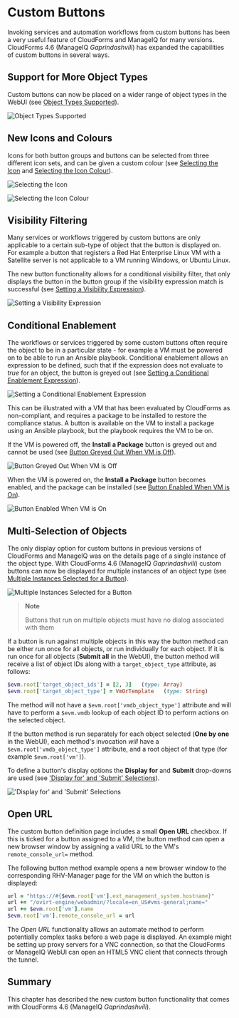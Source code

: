 # Custom Buttons

Invoking services and automation workflows from custom buttons has been a very useful feature of CloudForms and ManageIQ for many versions. CloudForms 4.6 (ManageIQ *Gaprindashvili*) has expanded the capabilities of custom buttons in several ways.

## Support for More Object Types

Custom buttons can now be placed on a wider range of object types in the WebUI (see [Object Types Supported](#i1)).

![Object Types Supported](images/screenshot1.png)

## New Icons and Colours

Icons for both button groups and buttons can be selected from three different icon sets, and can be given a custom colour (see [Selecting the Icon](#i2) and [Selecting the Icon Colour](#i3)).

![Selecting the Icon](images/screenshot2.png)

![Selecting the Icon Colour](images/screenshot4.png)

## Visibility Filtering

Many services or workflows triggered by custom buttons are only applicable to a certain sub-type of object that the button is displayed on. For example a button that registers a Red Hat Enterprise Linux VM with a Satellite server is not applicable to a VM running Windows, or Ubuntu Linux.

The new button functionality allows for a conditional visibility filter, that only displays the button in the button group if the visibility expression match is successful (see [Setting a Visibility Expression](#i4)).

![Setting a Visibility Expression](images/screenshot5.png)

## Conditional Enablement

The workflows or services triggered by some custom buttons often require the object to be in a particular state - for example a VM must be powered on to be able to run an Ansible playbook. Conditional enablement allows an expression to be defined, such that if the expression does not evaluate to _true_ for an object, the button is greyed out (see [Setting a Conditional Enablement Expression](#i4)).

![Setting a Conditional Enablement Expression](images/screenshot6.png)

This can be illustrated with a VM that has been evaluated by CloudForms as non-compliant, and requires a package to be installed to restore the compliance status. A button is available on the VM to install a package using an Ansible playbook, but the playbook requires the VM to be on.

If the VM is powered off, the **Install a Package** button is greyed out and cannot be used (see [Button Greyed Out When VM is Off](#i6)).

![Button Greyed Out When VM is Off](images/screenshot7b.png)

When the VM is powered on, the **Install a Package** button becomes enabled, and the package can be installed (see [Button Enabled When VM is On](#i7)).

![Button Enabled When VM is On](images/screenshot8b.png)

## Multi-Selection of Objects

The only display option for custom buttons in previous versions of CloudForms and ManageIQ was on the details page of a single instance of the object type. With CloudForms 4.6 (ManageIQ *Gaprindashvili*) custom buttons can now be displayed for multiple instances of an object type (see [Multiple Instances Selected for a Button](#i8)).

![Multiple Instances Selected for a Button](images/screenshot10.png)

> **Note**
> 
> Buttons that run on multiple objects must have no dialog associated with them

If a button is run against multiple objects in this way the button method can be either run once for all objects, or run individually for each object. If it is run once for all objects (**Submit all** in the WebUI), the button method will receive a list of object IDs along with a `target_object_type` attribute, as follows:

``` ruby
$evm.root['target_object_ids'] = [2, 3]   (type: Array)
$evm.root['target_object_type'] = VmOrTemplate   (type: String)
```

The method will not have a `$evm.root['vmdb_object_type']` attribute and will have to perform a `$evm.vmdb` lookup of each object ID to perform actions on the selected object.

If the button method is run separately for each object selected (**One by one** in the WebUI), each method's invocation _will_ have a `$evm.root['vmdb_object_type']` attribute, and a root object of that type (for example `$evm.root['vm']`).

To define a button's display options the **Display for** and **Submit** drop-downs are used (see ['Display for' and 'Submit' Selections](#i8)).

!['Display for' and 'Submit' Selections](images/screenshot9.png)

## Open URL

The custom button definition page includes a small **Open URL** checkbox. If this is ticked for a button assigned to a VM, the button method can open a new browser window by assigning a valid URL to the VM's `remote_console_url=` method.

The following button method example opens a new browser window to the corresponding RHV-Manager page for the VM on which the button is displayed:


``` ruby
url = "https://#{$evm.root['vm'].ext_management_system.hostname}" 
url += "/ovirt-engine/webadmin/?locale=en_US#vms-general;name=" 
url += $evm.root['vm'].name
$evm.root['vm'].remote_console_url = url
```

The _Open URL_ functionality allows an automate method to perform potentially complex tasks before a web page is displayed. An example might be setting up proxy servers for a VNC connection, so that the CloudForms or ManageIQ WebUI can open an HTML5 VNC client that connects through the tunnel.

## Summary

This chapter has described the new custom button functionality that comes with CloudForms 4.6 (ManageIQ *Gaprindashvili*). 
